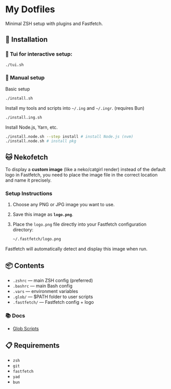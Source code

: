 # My Dotfiles

Minimal ZSH setup with plugins and Fastfetch.

## 🔧 Installation

### 💜 Tui for interactive setup:

```zsh
./tui.sh
```

### 💜 Manual setup

Basic setup

```zsh
./install.sh
```

Install my tools and scripts into `~/.ing` and `~/.ingr`. (requires Bun)

```zsh
./install.ing.sh
```

Install Node.js, Yarn, etc.

```zsh
./install.node.sh --step install # install Node.js (nvm)
./install.node.sh # install pkg
```

## 🐱 Nekofetch

To display a **custom image** (like a neko/catgirl render) instead of the default logo in Fastfetch, you need to place the image file in the correct location and name it precisely.

### Setup Instructions

1.  Choose any PNG or JPG image you want to use.

2.  Save this image as **`logo.png`**.

3.  Place the `logo.png` file directly into your Fastfetch configuration directory:

    ```bash
    ~/.fastfetch/logo.png
    ```

Fastfetch will automatically detect and display this image when run.

## 📦 Contents

* `.zshrc` — main ZSH config (preferred)
* `.bashrc` — main Bash config
* `.vars` — environment variables
* `.glob/` — $PATH folder to user scripts
* `.fastfetch/` — Fastfetch config + logo

### 📚 Docs

- [Glob Scripts](glob.md)

## 📋 Requirements

* `zsh`
* `git`
* `fastfetch`
* `yad`
* `bun`
